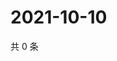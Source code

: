 # 2021-10-10

共 0 条

<!-- BEGIN WEIBO -->
<!-- 最后更新时间 Sun Oct 10 2021 08:40:17 GMT+0800 (China Standard Time) -->

<!-- END WEIBO -->
